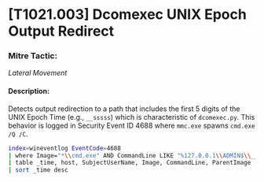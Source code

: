 # [T1021.003] Dcomexec UNIX Epoch Output Redirect

### Mitre Tactic:  
*Lateral Movement*

#### Description:  
Detects output redirection to a path that includes the first 5 digits of the UNIX Epoch Time (e.g., `__sssss`) which is characteristic of `dcomexec.py`. This behavior is logged in Security Event ID 4688 where `mmc.exe` spawns `cmd.exe /Q /C`.

```bash
index=wineventlog EventCode=4688
| where Image="*\\cmd.exe" AND CommandLine LIKE "%127.0.0.1\\ADMIN$\\__%"
| table _time, host, SubjectUserName, Image, CommandLine, ParentImage
| sort _time desc
```